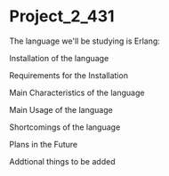 # Project_2_431

The language we'll be studying is Erlang:

Installation of the language

Requirements for the Installation

Main Characteristics of the language

Main Usage of the language

Shortcomings of the language

Plans in the Future

Addtional things to be added